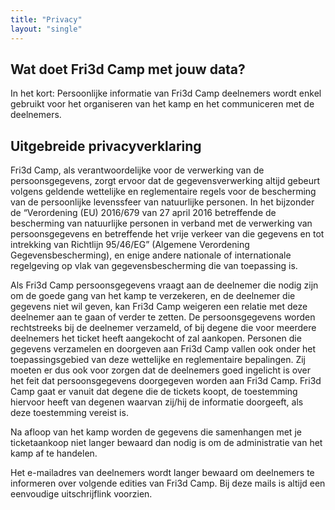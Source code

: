 ```yaml
---
title: "Privacy"
layout: "single"
---
```

<div class="block--centered">
<h2>Wat doet Fri3d Camp met jouw data?</h2>
<p>In het kort: Persoonlijke informatie van Fri3d Camp deelnemers wordt enkel gebruikt voor het organiseren van het kamp en het communiceren met de deelnemers.
<h2>Uitgebreide privacyverklaring</h2>
<p>Fri3d Camp, als verantwoordelijke voor de verwerking van de persoonsgegevens, zorgt ervoor dat de gegevensverwerking altijd gebeurt volgens geldende wettelijke en reglementaire regels voor de bescherming van de persoonlijke levenssfeer van natuurlijke personen. In het bijzonder de “Verordening (EU) 2016/679 van 27 april 2016 betreffende de bescherming van natuurlijke personen in verband met de verwerking van persoonsgegevens en betreffende het vrije verkeer van die gegevens en tot intrekking van Richtlijn 95/46/EG” (Algemene Verordening Gegevensbescherming), en enige andere nationale of internationale regelgeving op vlak van gegevensbescherming die van toepassing is.</p>
<p>Als Fri3d Camp persoonsgegevens vraagt aan de deelnemer die nodig zijn om de goede gang van het kamp te verzekeren, en de deelnemer die gegevens niet wil geven, kan Fri3d Camp weigeren een relatie met deze deelnemer aan te gaan of verder te zetten. De persoonsgegevens worden rechtstreeks bij de deelnemer verzameld, of bij degene die voor meerdere deelnemers het ticket heeft aangekocht of zal aankopen. Personen die gegevens verzamelen en doorgeven aan Fri3d Camp vallen ook onder het toepassingsgebied van deze wettelijke en reglementaire bepalingen. Zij moeten er dus ook voor zorgen dat de deelnemers goed ingelicht is over het feit dat persoonsgegevens doorgegeven worden aan Fri3d Camp. Fri3d Camp gaat er vanuit dat degene die de tickets koopt, de toestemming hiervoor heeft van degenen waarvan zij/hij de informatie doorgeeft, als deze toestemming vereist is.</p>
<p>Na afloop van het kamp worden de gegevens die samenhangen met je ticketaankoop niet langer bewaard dan nodig is om de administratie van het kamp af te handelen.</p>
<p>Het e-mailadres van deelnemers wordt langer bewaard om deelnemers te informeren over volgende edities van Fri3d Camp. Bij deze mails is altijd een eenvoudige uitschrijflink voorzien.</p>
</div>